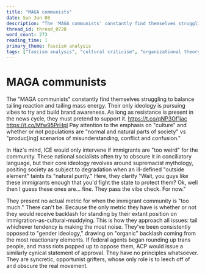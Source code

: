 ```yaml
---
title: "MAGA communists"
date: Sun Jun 08
description: "The 'MAGA communists' constantly find themselves struggling to balance tailing reaction and tailing mass energy."
thread_id: thread_0720
word_count: 273
reading_time: 1
primary_theme: fascism analysis
tags: ["fascism analysis", "cultural criticism", "organizational theory"]
---
```


# MAGA communists

The "MAGA communists" constantly find themselves struggling to balance tailing reaction and tailing mass energy. Their only ideology is pursuing vibes to try and build brand awareness. As long as resistance is present in the news cycle, they must pretend to support it. https://t.co/qNP3Of1jac https://t.co/Mfw95PrHpI Pay attention to the emphasis on "culture" and whether or not populations are "normal and natural parts of society" vs "produc[ing] scenarios of misunderstanding, conflict and confusion."

In Haz's mind, ICE would only intervene if immigrants are "too weird" for the community. These national socialists often try to obscure it in conciliatory language, but their core ideology revolves around supremacist mythology, positing society as subject to degradation when an ill-defined "outside element" taints its "natural purity." Here, they clarify "Wait, you guys like these immigrants enough that you'd fight the state to protect them? Ok, well then I guess these ones are... fine. They pass the vibe check. For now."

They present no actual metric for when the immigrant community is "too much." There can't be. Because the only metric they have is whether or not they would receive backlash for standing by their extant position on immigration-as-cultural-muddying. This is how they approach all issues: tail whichever tendency is making the most noise. They've been consistently opposed to "gender ideology," drawing on "organic" backlash coming from the most reactionary elements. If federal agents began rounding up trans people, and mass riots popped up to oppose them, ACP would issue a similarly cynical statement of approval. They have no principles whatsoever. They are syncretic, opportunist grifters, whose only role is to leech off of and obscure the real movement.